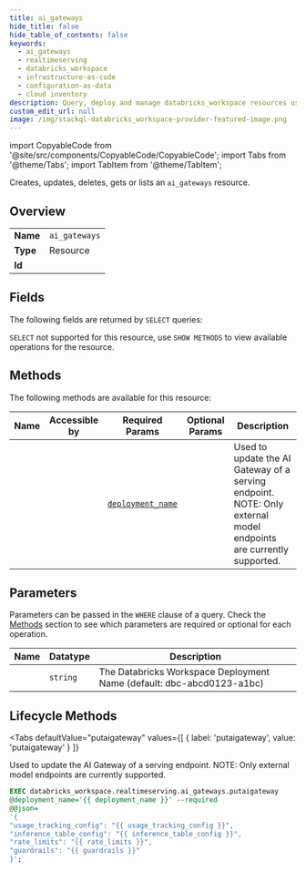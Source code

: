 ```yaml
--- 
title: ai_gateways
hide_title: false
hide_table_of_contents: false
keywords:
  - ai_gateways
  - realtimeserving
  - databricks_workspace
  - infrastructure-as-code
  - configuration-as-data
  - cloud inventory
description: Query, deploy and manage databricks_workspace resources using SQL
custom_edit_url: null
image: /img/stackql-databricks_workspace-provider-featured-image.png
---
```


import CopyableCode from '@site/src/components/CopyableCode/CopyableCode';
import Tabs from '@theme/Tabs';
import TabItem from '@theme/TabItem';

Creates, updates, deletes, gets or lists an <code>ai_gateways</code> resource.

## Overview
<table><tbody>
<tr><td><b>Name</b></td><td><code>ai_gateways</code></td></tr>
<tr><td><b>Type</b></td><td>Resource</td></tr>
<tr><td><b>Id</b></td><td><CopyableCode code="databricks_workspace.realtimeserving.ai_gateways" /></td></tr>
</tbody></table>

## Fields

The following fields are returned by `SELECT` queries:

`SELECT` not supported for this resource, use `SHOW METHODS` to view available operations for the resource.


## Methods

The following methods are available for this resource:

<table>
<thead>
    <tr>
    <th>Name</th>
    <th>Accessible by</th>
    <th>Required Params</th>
    <th>Optional Params</th>
    <th>Description</th>
    </tr>
</thead>
<tbody>
<tr>
    <td><a href="#putaigateway"><CopyableCode code="putaigateway" /></a></td>
    <td><CopyableCode code="exec" /></td>
    <td><a href="#parameter-deployment_name"><code>deployment_name</code></a></td>
    <td></td>
    <td>Used to update the AI Gateway of a serving endpoint. NOTE: Only external model endpoints are currently supported.</td>
</tr>
</tbody>
</table>

## Parameters

Parameters can be passed in the `WHERE` clause of a query. Check the [Methods](#methods) section to see which parameters are required or optional for each operation.

<table>
<thead>
    <tr>
    <th>Name</th>
    <th>Datatype</th>
    <th>Description</th>
    </tr>
</thead>
<tbody>
<tr id="parameter-deployment_name">
    <td><CopyableCode code="deployment_name" /></td>
    <td><code>string</code></td>
    <td>The Databricks Workspace Deployment Name (default: dbc-abcd0123-a1bc)</td>
</tr>
</tbody>
</table>

## Lifecycle Methods

<Tabs
    defaultValue="putaigateway"
    values={[
        { label: 'putaigateway', value: 'putaigateway' }
    ]}
>
<TabItem value="putaigateway">

Used to update the AI Gateway of a serving endpoint. NOTE: Only external model endpoints are currently supported.

```sql
EXEC databricks_workspace.realtimeserving.ai_gateways.putaigateway 
@deployment_name='{{ deployment_name }}' --required 
@@json=
'{
"usage_tracking_config": "{{ usage_tracking_config }}", 
"inference_table_config": "{{ inference_table_config }}", 
"rate_limits": "{{ rate_limits }}", 
"guardrails": "{{ guardrails }}"
}';
```
</TabItem>
</Tabs>

